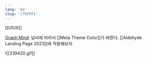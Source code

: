 ```yaml
---
lang: 'ko'
slug: '/75FFF1'
---
```


[[UIUX]]

[Graph Mind](https://joeldueck.com/graph-mind.html): 날씨에 따라서 [[Meta Theme Color]]가 바뀐다. [[Aldehyde Landing Page 2023]]에 적용해보자.

![[339420.gif]]
